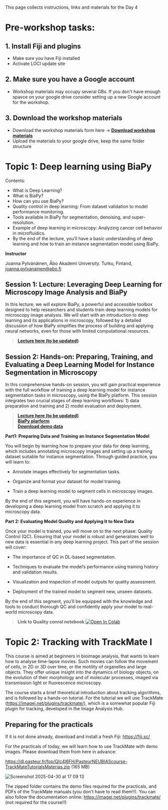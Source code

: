 This page collects instructions, links and materials for the Day 4

# Pre-workshop tasks:

## 1. Install Fiji and plugins

- Make sure you have Fiji installed
- Activate LOCI update site

## 2. Make sure you have a Google account
- Workshop materials may occupy several GBs. If you don't have enough spavce on your google drive consider setting up a new Google account for the workshop.

## 3. Download the workshop materials
- Download the workshop materials form here -> **[Download workshop materials](https://drive.google.com/drive/folders/1pb7d8rvySsq1kjn0gFqC6k04OZgwB8Qg?usp=sharing)** <br />
- Upload the materials to your google drive, keep the same folder structure


# Topic 1: Deep learning using BiaPy

Contents:

- What is Deep Learning?
- What is BiaPy?
- How can you use BiaPy?
- Quality control in deep learning: From dataset validation to model performance monitoring.
- Tools available in BiaPy for segmentation, denoising, and super-resolution.
- Example of deep learning in microscopy: Analyzing cancer cell behavior in microfluidics.
- By the end of the lecture, you’ll have a basic understanding of deep learning and how to train an instance segmentation model using BiaPy.

**Instructor** 

Joanna Pylvänäinen, Åbo Akademi University. Turku, Finland, joanna.pylvanainen@abo.fi

## Session 1: Lecture: Leveraging Deep Learning for Microscopy Image Analysis and BiaPy

In this lecture, we will explore BiaPy, a powerful and accessible toolbox designed to help researchers and students train deep learning models for microscopy image analysis. We will start with an introduction to deep learning and its applications in microscopy, followed by a detailed discussion of how BiaPy simplifies the process of building and applying neural networks, even for those with limited computational resources.

> **[Lecture here (to be updated)]()** <br />

## Session 2: Hands-on: Preparing, Training, and Evaluating a Deep Learning Model for Instance Segmentation in Microscopy

In this comprehensive hands-on session, you will gain practical experience with the full workflow of training a deep learning model for instance segmentation tasks in microscopy, using the BiaPy platform. This session integrates two crucial stages of deep learning workflows: 1) data preparation and training and 2) model evaluation and deployment.

> **[Lecture here (to be updated)]()** <br />
> **[BiaPy plarform](https://biapyx.github.io/)** <br />
> **[Download demo data](https://drive.google.com/drive/folders/1pb7d8rvySsq1kjn0gFqC6k04OZgwB8Qg?usp=sharing)** <br />


**Part1: Preparing Data and Training an Instance Segmentation Model**

You will begin by learning how to prepare your data for deep learning, which includes annotating microscopy images and setting up a training dataset suitable for instance segmentation. Through guided practice, you will learn to:

- Annotate images effectively for segmentation tasks.

- Organize and format your dataset for model training.

- Train a deep learning model to segment cells in microscopy images.

By the end of this segment, you will have hands-on experience in developing a deep learning model from scratch and applying it to microscopy data.

**Part 2: Evaluating Model Quality and Applying It to New Data**

Once your model is trained, you will move on to the next phase: Quality Control (QC). Ensuring that your model is robust and generalizes well to new data is essential in any deep learning project. This part of the session will cover:

- The importance of QC in DL-based segmentation.

- Techniques to evaluate the model’s performance using training history and validation results.

- Visualization and inspection of model outputs for quality assessment.

- Deployment of the trained model to segment new, unseen datasets.

By the end of this segment, you’ll be equipped with the knowledge and tools to conduct thorough QC and confidently apply your model to real-world microscopy data.


> **Link to Quality conrol notebook**
[![Open In Colab](https://colab.research.google.com/assets/colab-badge.svg)](https://colab.research.google.com/github/Image-Analysis-Hub/Pasteur-BioImage-Analysis-Course-2025/blob/main/ECI/Day_4_materials/Quality_control_notebook.ipynb)



# Topic 2: Tracking with TrackMate I

This course is aimed at beginners in bioimage analysis, that wants to learn how to analyse time-lapse movies. Such movies can follow the movement of cells, in 2D or 3D over time, or the motility of organelles and large objects. They offer unique insight into the dynamics of biology objects, on the evolution of their morphology and of molecular processes, imaged via transmission light or fluorescence microscopy. 

The course starts a brief theoretical introduction about tracking algorithms, and is followed by a hands-on tutorial. For the tutorial we will use TrackMate (https://imagej.net/plugins/trackmate/), which is a somewhat popular Fiji plugin for tracking, developed in the Image Analysis Hub.

## Preparing for the practicals

If it is not done already, download and install a fresh Fiji: https://fiji.sc/ 

For the practicals of today, we will learn how to use TrackMate with demo images. 
Please download them from here in advance:

https://dl.pasteur.fr/fop/QIc4l6FH/PasteurNEUBIAScourse-TrackMateTutorialsMaterias.zip (165 MB)

![Screenshot 2025-04-30 at 17 09 13](https://github.com/user-attachments/assets/bd548c8b-cbd2-41d0-be2e-13d607a09eb8)

The zipped folder contains the demo files required for the practicals, and PDFs of the TrackMate manuals (you don't have to read them!!).
You can also follow the documentation online: https://imagej.net/plugins/trackmate/ (not required for the course!!)




